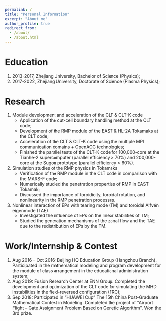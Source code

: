 ```yaml
---
permalink: /
title: "Personal Information"
excerpt: "About me"
author_profile: true
redirect_from: 
  - /about/
  - /about.html
---
```


Education
======
1. 2013-2017, Zhejiang University, Bachelor of Science (Physics);
2. 2017-2022, Zhejiang University, Doctorate of Science (Plasma Physics);

Research
======
1. Module development and acceleration of the CLT & CLT-K code
    - Application of the cut-cell boundary handling method at the CLT code;
    - Development of the RMP module of the EAST & HL-2A Tokamaks at the CLT code;
    - Acceleration of the CLT & CLT-K code using the multiple MPI communication domains + OpenACC technologies;
    - Finished the parallel tests of the CLT-K code for 100,000-core at the Tianhe-2 supercomputer (parallel efficiency > 70%) and 200,000-core at the Sugon prototype (parallel efficiency > 60%).
2. Simulation studies of the RMP physics in Tokamaks
    - Verification of the RMP module in the CLT code in comparison with the MARS-F code;
    - Numerically studied the penetration properties of RMP in EAST Tokamak;
    - Discussed the importance of toroidicity, toroidal rotation, and nonlinearity in the RMP penetration processes.
3. Nonlinear interaction of EPs with tearing mode (TM) and toroidal Alfvén eigenmode (TAE)
    - Investigated the influence of EPs on the linear stabilities of TM;
    - Studied the generation mechanisms of the zonal flow and the TAE due to the redistribution of EPs by the TM.

Work/Internship & Contest 
======
1. Aug 2016 – Oct 2016: Beijing HQ Education Group (Hangzhou Branch). Participated in the mathematical modeling and program development for the module of class arrangement in the educational administration system;
2. Aug 2019: Fusion Research Center at ENN Group. Completed the development and optimization of the CLT code for simulating the MHD instabilities in the field-reversed configuration (FRC);
3. Sep 2018: Participated in “HUAWEI Cup” The 15th China Post-Graduate Mathematical Contest in Modeling. Completed the project of "Airport Flight – Gate Assignment Problem Based on Genetic Algorithm". Won the 3rd prize.
